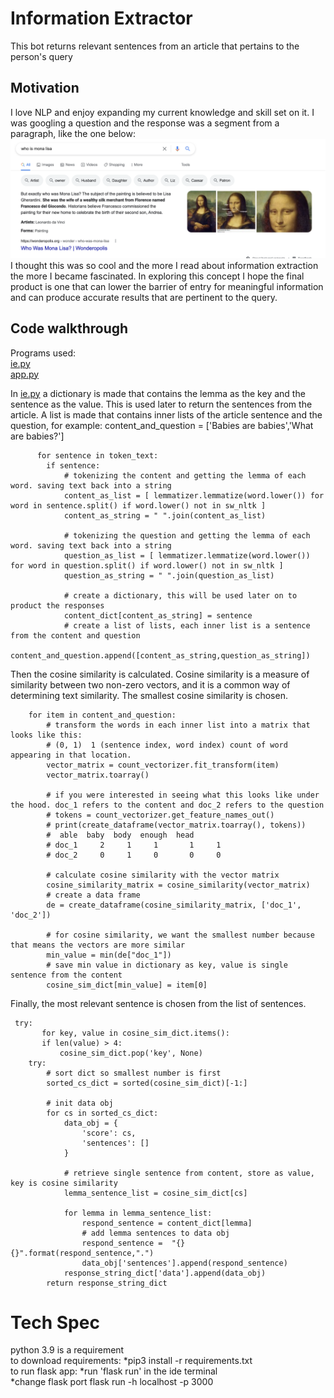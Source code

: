 # Information Extractor
This bot returns relevant sentences from an article that pertains to the person's query

## Motivation
I love NLP and enjoy expanding my current knowledge and skill set on it. I was googling a question and the response was a segment from a paragraph, like the one below:
![image_1](https://github.com/a-rhodes-vcu/information_extractor/blob/main/images/Screen%20Shot%202022-01-07%20at%2011.28.01%20AM.png)
I thought this was so cool and the more I read about information extraction the more I became fascinated. In exploring this concept I hope the final product is one that can lower the barrier of entry for meaningful information and can produce accurate results that are pertinent to the query.

## Code walkthrough
Programs used:
<br>
[ie.py](https://github.com/a-rhodes-vcu/information_extractor/blob/main/ie.py)
<br>
[app.py](https://github.com/a-rhodes-vcu/information_extractor/blob/main/app.py)
<br>

In [ie.py](https://github.com/a-rhodes-vcu/information_extractor/blob/main/ie.py) a dictionary is made that contains the lemma as the key and the sentence as the value. This is used later to return the sentences from the article. A list is made that contains inner lists of the article sentence and the question, for example:
content_and_question = ['Babies are babies','What are babies?']

```
      for sentence in token_text:
        if sentence:
            # tokenizing the content and getting the lemma of each word. saving text back into a string
            content_as_list = [ lemmatizer.lemmatize(word.lower()) for word in sentence.split() if word.lower() not in sw_nltk ]
            content_as_string = " ".join(content_as_list)

            # tokenizing the question and getting the lemma of each word. saving text back into a string
            question_as_list = [ lemmatizer.lemmatize(word.lower()) for word in question.split() if word.lower() not in sw_nltk ]
            question_as_string = " ".join(question_as_list)

            # create a dictionary, this will be used later on to product the responses
            content_dict[content_as_string] = sentence
            # create a list of lists, each inner list is a sentence from the content and question
            content_and_question.append([content_as_string,question_as_string])

```
Then the cosine similarity is calculated. Cosine similarity is a measure of similarity between two non-zero vectors, and it is a common way of determining text similarity. The smallest cosine similarity is chosen.
```
    for item in content_and_question:
        # transform the words in each inner list into a matrix that looks like this:
        # (0, 1)  1 (sentence index, word index) count of word appearing in that location.
        vector_matrix = count_vectorizer.fit_transform(item)
        vector_matrix.toarray()

        # if you were interested in seeing what this looks like under the hood. doc_1 refers to the content and doc_2 refers to the question
        # tokens = count_vectorizer.get_feature_names_out()
        # print(create_dataframe(vector_matrix.toarray(), tokens))
        #  able  baby  body  enough  head
        # doc_1     2     1     1       1     1
        # doc_2     0     1     0       0     0

        # calculate cosine similarity with the vector matrix
        cosine_similarity_matrix = cosine_similarity(vector_matrix)
        # create a data frame
        de = create_dataframe(cosine_similarity_matrix, ['doc_1', 'doc_2'])

        # for cosine similarity, we want the smallest number because that means the vectors are more similar
        min_value = min(de["doc_1"])
        # save min value in dictionary as key, value is single sentence from the content
        cosine_sim_dict[min_value] = item[0]

```
Finally, the most relevant sentence is chosen from the list of sentences.
```
 try:
       for key, value in cosine_sim_dict.items():
       if len(value) > 4:
           cosine_sim_dict.pop('key', None)
    try:
        # sort dict so smallest number is first
        sorted_cs_dict = sorted(cosine_sim_dict)[-1:]

        # init data obj
        for cs in sorted_cs_dict:
            data_obj = {
                'score': cs,
                'sentences': []
            }

            # retrieve single sentence from content, store as value, key is cosine similarity
            lemma_sentence_list = cosine_sim_dict[cs]

            for lemma in lemma_sentence_list:
                respond_sentence = content_dict[lemma]
                # add lemma sentences to data obj
                respond_sentence =  "{}{}".format(respond_sentence,".")
                data_obj['sentences'].append(respond_sentence)
            response_string_dict['data'].append(data_obj)
        return response_string_dict

```


# Tech Spec
python 3.9 is a requirement
<br>
to download requirements:
*pip3 install -r requirements.txt
<br>
to run flask app:
*run 'flask run' in the ide terminal
<br>
*change flask port
flask run -h localhost -p 3000

